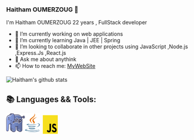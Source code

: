 ### Haitham OUMERZOUG 👋
I'm Haitham OUMERZOUG 22 years , FullStack developer  

- 🔭 I’m currently working on web applications
- 🌱 I’m currently learning Java | JEE | Spring 
- 👯 I’m looking to collaborate in other projects using JavaScript ,Node.js ,Express.Js ,React.js
- 💬 Ask me about anythink
- 📫 How to reach me: [MyWebSite](https://haitham-oumerzoug.com)

![Haitham's github stats](https://github-readme-stats.vercel.app/api?username=HaithamOumerzoug&show_icons=true&theme=dark)

## 📚 Languages && Tools:

<img align="left" title="PHP" src="Logo/php.png" width="50" height="50" /> 
<img align="left" title="Java" style="margin-right:8px" src="Logo/java.svg" width="40" height="50" />
<img align="left" title="Javascript" style="margin-top:5px" src="Logo/javascript.svg" width="40" height="50"/> 
